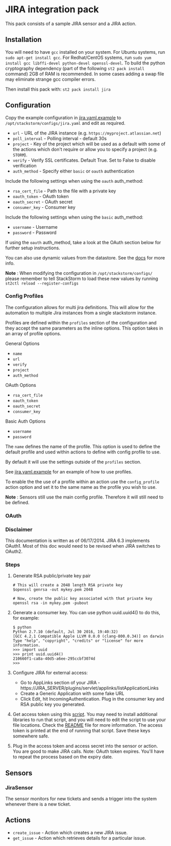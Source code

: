 # JIRA integration pack

This pack consists of a sample JIRA sensor and a JIRA action.

## Installation

You will need to have `gcc` installed on your system. For Ubuntu systems, run `sudo apt-get install gcc`. For Redhat/CentOS
systems, run `sudo yum install gcc libffi-devel python-devel openssl-devel`. To build the python cryptography dependency (part of the following `st2 pack install` command) 2GB of RAM is recommended. In some cases adding a swap file may eliminate strange gcc compiler errors.

Then install this pack with: `st2 pack install jira`

## Configuration

Copy the example configuration in [jira.yaml.example](./jira.yaml.example)
to `/opt/stackstorm/configs/jira.yaml` and edit as required.

* ``url`` - URL of the JIRA instance (e.g. ``https://myproject.atlassian.net``)
* ``poll_interval`` - Polling interval - default 30s
* ``project`` - Key of the project which will be used as a default with some of the actions which
  don't require or allow you to specify a project (e.g. ``STORM``).
* ``verify`` - Verify SSL certificates. Default True. Set to False to disable verification
* ``auth_method`` - Specify either `basic` or `oauth` authentication

Include the following settings when using the `oauth` auth_method:
* ``rsa_cert_file`` - Path to the file with a private key
* ``oauth_token`` - OAuth token
* ``oauth_secret`` - OAuth secret
* ``consumer_key`` - Consumer key

Include the following settings when using the `basic` auth_method:
* ``username`` - Username
* ``password`` - Password

If using the `oauth` auth_method, take a look at the OAuth section below for further setup instructions.

You can also use dynamic values from the datastore. See the
[docs](https://docs.stackstorm.com/reference/pack_configs.html) for more info.

**Note** : When modifying the configuration in `/opt/stackstorm/configs/` please
           remember to tell StackStorm to load these new values by running
           `st2ctl reload --register-configs`

### Config Profiles
The configuration allows for multi jira definitions. This will allow for the automation to multiple Jira instances from a single stackstorm instance.

Profiles are defined within the ``profiles`` section of the configuration and they accept the same parameters as the inline options.
This option takes in an array of profile options.

General Options
 - ``name``
 - ``url``
 - ``verify``
 - ``project``
 - ``auth_method``
  
OAuth Options
 - ``rsa_cert_file``
 - ``oauth_token``
 - ``oauth_secret``
 - ``consumer_key``

Basic Auth Options
 - ``username``
 - ``password``

The ``name`` defines the name of the profile. This option is used to define the default profile and used within actions to define with config profile to use.

By default it will use the settings outside of the ``profiles`` section.

See [jira.yaml.example](./jira.yaml.example) for an example of how to use profiles.

To enable the the use of a profile within an action use the ``config_profile`` action option and set it to the same name as the profile you wish to use.

**Note** : Sensors still use the main config profile. Therefore it will still need to be defined.

### OAuth

### Disclaimer

This documentation is written as of 06/17/2014. JIRA 6.3 implements OAuth1. Most of this doc would need to be revised when JIRA switches to OAuth2.

### Steps

1. Generate RSA public/private key pair
    ```
    # This will create a 2048 length RSA private key
    $openssl genrsa -out mykey.pem 2048
    ```

    ```
    # Now, create the public key associated with that private key
    openssl rsa -in mykey.pem -pubout
    ```
2. Generate a consumer key. You can use python uuid.uuid4() to do this, for example:

    ```
    $ python
    Python 2.7.10 (default, Jul 30 2016, 19:40:32)
    [GCC 4.2.1 Compatible Apple LLVM 8.0.0 (clang-800.0.34)] on darwin
    Type "help", "copyright", "credits" or "license" for more information.
    >>> import uuid
    >>> print uuid.uuid4()
    210660f1-ca8a-40d5-a6ee-295ccbf3074d
    >>>
    ```
    
3. Configure JIRA for external access:
     * Go to AppLinks section of your JIRA - https://JIRA_SERVER/plugins/servlet/applinks/listApplicationLinks
     * Create a Generic Application with some fake URL
     * Click Edit, hit IncomingAuthentication. Plug in the consumer key and RSA public key you generated.
4. Get access token using this [script](https://github.com/lakshmi-kannan/jira-oauth-access-token-generator/blob/master/generate_access_token.py). You may need to install additional libraries to run that script, and you
  will need to edit the script to use your file locations. Check the [README](https://github.com/lakshmi-kannan/jira-oauth-access-token-generator/blob/master/README.md) file for more information.
  The access token is printed at the end of running that script. Save these keys somewhere safe. 
5. Plug in the access token and access secret into the sensor or action. You are good to make JIRA calls. Note: OAuth token expires. You'll have to repeat the process based on the expiry date. 

## Sensors

### JiraSensor

The sensor monitors for new tickets and sends a trigger into the system whenever there is a new ticket.

## Actions

* ``create_issue`` - Action which creates a new JIRA issue.
* ``get_issue`` - Action which retrieves details for a particular issue.
